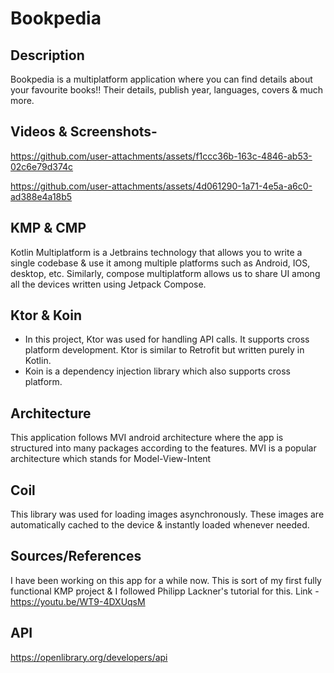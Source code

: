 # Bookpedia
## Description
Bookpedia is a multiplatform application where you can find details about your favourite books!! Their details, publish year, languages, covers & much more.

## Videos & Screenshots-

https://github.com/user-attachments/assets/f1ccc36b-163c-4846-ab53-02c6e79d374c

https://github.com/user-attachments/assets/4d061290-1a71-4e5a-a6c0-ad388e4a18b5

## KMP & CMP
Kotlin Multiplatform is a Jetbrains technology that allows you to write a single codebase & use it among multiple platforms such as Android, IOS, desktop, etc.
Similarly, compose multiplatform allows us to share UI among all the devices written using Jetpack Compose.

## Ktor & Koin
* In this project, Ktor was used for handling API calls. It supports cross platform development. Ktor is similar to Retrofit but written purely in Kotlin.
* Koin is a dependency injection library which also supports cross platform.

## Architecture
This application follows MVI android architecture where the app is structured into many packages according to the features.
MVI is a popular architecture which stands for Model-View-Intent

## Coil
This library was used for loading images asynchronously. These images are automatically cached to the device & instantly loaded whenever needed.

## Sources/References
I have been working on this app for a while now. This is sort of my first fully functional KMP project & I followed Philipp Lackner's tutorial for this. Link -https://youtu.be/WT9-4DXUqsM

## API
https://openlibrary.org/developers/api

